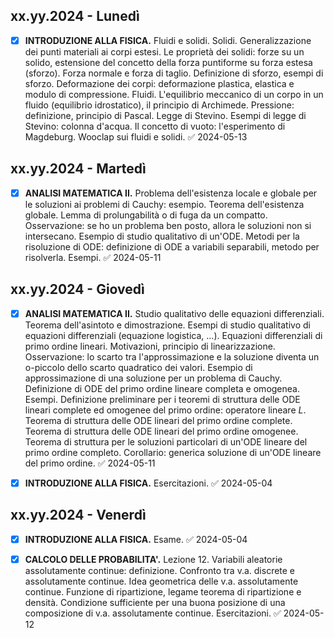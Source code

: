 ## xx.yy.2024 - Lunedì
- [x] **INTRODUZIONE ALLA FISICA.**  Fluidi e solidi. Solidi. Generalizzazione dei punti materiali ai corpi estesi. Le proprietà dei solidi: forze su un solido, estensione del concetto della forza puntiforme su forza estesa (sforzo). Forza normale e forza di taglio. Definizione di sforzo, esempi di sforzo. Deformazione dei corpi: deformazione plastica, elastica e modulo di compressione. Fluidi. L'equilibrio meccanico di un corpo in un fluido (equilibrio idrostatico), il principio di Archimede. Pressione: definizione, principio di Pascal. Legge di Stevino. Esempi di legge di Stevino: colonna d'acqua. Il concetto di vuoto: l'esperimento di Magdeburg. Wooclap sui fluidi e solidi. ✅ 2024-05-13

## xx.yy.2024 - Martedì
- [x] **ANALISI MATEMATICA II.** Problema dell'esistenza locale e globale per le soluzioni ai problemi di Cauchy: esempio. Teorema dell'esistenza globale. Lemma di prolungabilità o di fuga da un compatto. Osservazione: se ho un problema ben posto, allora le soluzioni non si intersecano. Esempio di studio qualitativo di un'ODE. Metodi per la risoluzione di ODE: definizione di ODE a variabili separabili, metodo per risolverla. Esempi. ✅ 2024-05-11

## xx.yy.2024 - Giovedì
- [x] **ANALISI MATEMATICA II.** Studio qualitativo delle equazioni differenziali. Teorema dell'asintoto e dimostrazione. Esempi di studio qualitativo di equazioni differenziali (equazione logistica, ...). Equazioni differenziali di primo ordine lineari. Motivazioni, principio di linearizzazione. Osservazione: lo scarto tra l'approssimazione e la soluzione diventa un o-piccolo dello scarto quadratico dei valori. Esempio di approssimazione di una soluzione per un problema di Cauchy. Definizione di ODE del primo ordine lineare completa e omogenea. Esempi. Definizione preliminare per i teoremi di struttura delle ODE lineari complete ed omogenee del primo ordine: operatore lineare $L$. Teorema di struttura delle ODE lineari del primo ordine complete. Teorema di struttura delle ODE lineari del primo ordine omogenee. Teorema di struttura per le soluzioni particolari di un'ODE lineare del primo ordine completo. Corollario: generica soluzione di un'ODE lineare del primo ordine. ✅ 2024-05-11

- [x] **INTRODUZIONE ALLA FISICA.** Esercitazioni. ✅ 2024-05-04

## xx.yy.2024 - Venerdì
- [x] **INTRODUZIONE ALLA FISICA.** Esame. ✅ 2024-05-04

- [x] **CALCOLO DELLE PROBABILITA'.** Lezione 12. Variabili aleatorie assolutamente continue: definizione. Confronto tra v.a. discrete e assolutamente continue. Idea geometrica delle v.a. assolutamente continue. Funzione di ripartizione, legame teorema di ripartizione e densità. Condizione sufficiente per una buona posizione di una composizione di v.a. assolutamente continue. Esercitazioni. ✅ 2024-05-12
